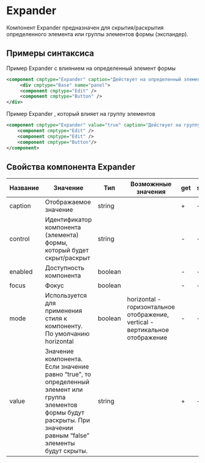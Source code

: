 # Expander

Компонент Expander предназначен для скрытия/раскрытия определенного элемента или группы элементов формы (экспандер).

## Примеры синтаксиса

Пример  Expander с влиянием на определенный элемент формы

```xml
<component cmptype="Expander" caption="Действует на определенный элемент  формы" control="panel"/>
     <div cmptype="Base" name="panel">
     <component cmptype="Edit" />
     <component cmptype="Button" />
</div>
```

Пример Expander , который влияет на группу элементов

```xml
<component cmptype="Expander" value="true" caption="Действует на группу элементов формы ">
    <component cmptype="Edit" />
    <component cmptype="Edit" />
    <component cmptype="Button"/>
</component>
```

## Свойства компонента Expander

|Название|Значение|Тип|Возможнные значения|get|set|
|---|---|---|---|---|---|
|caption|Отображаемое значение|string||\+|\+|
|control|Идентификатор компонента (элемента) формы, который будет скрыт/раскрыт|string||\-|\+|
|enabled|Доступность компонента|boolean||\-|\+|
|focus|Фокус|boolean||\-|\+|
|mode|Используется для применения стиля к компоненту. По умолчанию horizontal|boolean|horizontal - горизонтальное отображение, vertical - вертикальное отображение|\-|\+|
|value|Значение компонента. Если значение равно “true”, то определенный элемент или группа элементов формы будут раскрыты. При значении равным “false” элементы будут скрыты.|string||\+|\+|
